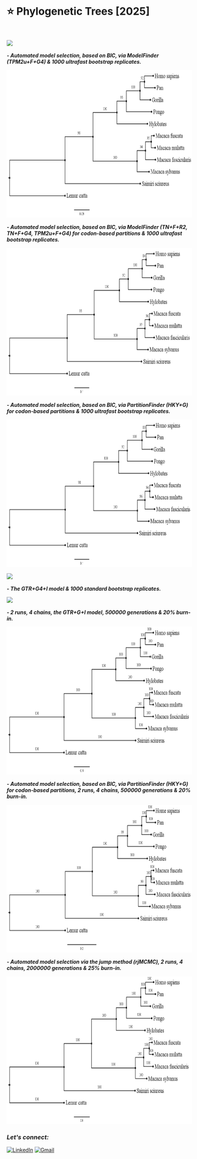 # :star: Phylogenetic Trees [2025]

<br>

![](https://img.shields.io/badge/MAXIMUM%20LIKELIHOOD%20-IQ--TREE-eb3471?style=for-the-badge)

***- Automated model selection, based on BIC, via ModelFinder (TPM2u+F+G4) & 1000 ultrafast bootstrap replicates.***

<img src="https://github.com/Rohit-Rannavre/Phylogenetic-Trees/blob/main/Trees/1.png" width="600" height="400">

***- Automated model selection, based on BIC, via ModelFinder (TN+F+R2, TN+F+G4, TPM2u+F+G4) for codon-based partitions & 1000 ultrafast bootstrap replicates.***

<img src="https://github.com/Rohit-Rannavre/Phylogenetic-Trees/blob/main/Trees/2.png" width="600" height="400">

***- Automated model selection, based on BIC, via PartitionFinder (HKY+G) for codon-based partitions & 1000 ultrafast bootstrap replicates.***

<img src="https://github.com/Rohit-Rannavre/Phylogenetic-Trees/blob/main/Trees/3.png" width="600" height="400">

![](https://img.shields.io/badge/MAXIMUM%20LIKELIHOOD%20-RAxML--NG-eb3471?style=for-the-badge)

***- The GTR+G4+I model & 1000 standard bootstrap replicates.***

![](https://img.shields.io/badge/BAYESIAN%20INFERENCE%20-MRBAYES-ebe534?style=for-the-badge)

***- 2 runs, 4 chains, the GTR+G+I model, 500000 generations & 20% burn-in.***

<img src="https://github.com/Rohit-Rannavre/Phylogenetic-Trees/blob/main/Trees/4.png" width="600" height="400">

***- Automated model selection, based on BIC, via PartitionFinder (HKY+G) for codon-based partitions, 2 runs, 4 chains, 500000 generations & 20% burn-in.***

<img src="https://github.com/Rohit-Rannavre/Phylogenetic-Trees/blob/main/Trees/5.png" width="600" height="400">

***- Automated model selection via the jump method (rjMCMC), 2 runs, 4 chains, 2000000 generations & 25% burn-in.***

<img src="https://github.com/Rohit-Rannavre/Phylogenetic-Trees/blob/main/Trees/6.png" width="600" height="400">

<br>

### ***Let's connect:*** 
[![LinkedIn](https://img.shields.io/badge/linkedin-%230077B5.svg?style=for-the-badge&logo=linkedin&logoColor=white)](https://www.linkedin.com/in/rohit-rannavre) 
[![Gmail](https://img.shields.io/badge/Gmail-D14836?style=for-the-badge&logo=gmail&logoColor=white)](mailto:rohit.rannavre@gmail.com)
